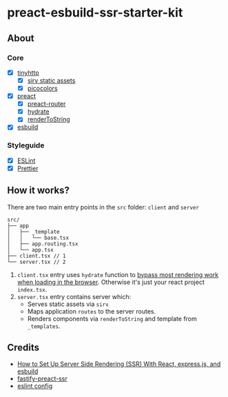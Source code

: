 # preact-esbuild-ssr-starter-kit

## About

### Core

- [x] [tinyhttp](https://github.com/tinyhttp/tinyhttp)
  - [x] [sirv static assets](https://github.com/lukeed/sirv/tree/master/packages/sirv)
  - [x] [picocolors](https://github.com/alexeyraspopov/picocolors)
- [x] [preact](https://github.com/preactjs/preact)
  - [x] [preact-router](https://github.com/preactjs/preact-router)
  - [x] [hydrate](https://preactjs.com/guide/v10/api-reference/#hydrate)
  - [x] [renderToString](https://preactjs.com/guide/v10/api-reference/#hydrate)
- [x] [esbuild](https://github.com/evanw/esbuild)

### Styleguide

- [x] [ESLint](https://eslint.org/)
- [x] [Prettier](https://prettier.io/)

## How it works?

There are two main entry points in the `src` folder: `client` and `server`

```
src/
├── app
│   ├── _template
│   │   └── base.tsx
│   ├── app.routing.tsx
│   └── app.tsx
├── client.tsx // 1
└── server.tsx // 2
```

1. `client.tsx` entry uses `hydrate` function to [bypass most rendering work when loading in the browser](https://preactjs.com/guide/v10/api-reference/#hydrate). Otherwise it's just your react project `index.tsx`.
2. `server.tsx` entry contains server which:
   - Serves static assets via `sirv`
   - Maps application `routes` to the server routes.
   - Renders components via `renderToString` and template from `_templates`.

## Credits

- [How to Set Up Server Side Rendering (SSR) With React, express.js, and esbuild](https://devtails.xyz/how-to-set-up-server-side-rendering-ssr-with-react-and-esbuild)
- [fastify-preact-ssr](https://github.com/sebringrose/fastify-preact-ssr)
- [eslint config](https://github.com/preactjs/eslint-config-preact/blob/master/index.js)
